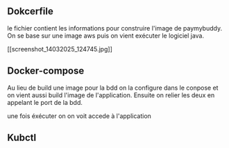 ## Dokcerfile
le fichier contient les informations pour construire l'image de paymybuddy. 
On se base sur une image aws puis on vient exécuter le logiciel java.

[[screenshot_14032025_124745.jpg]]

## Docker-compose
Au lieu de build une image pour la bdd on la configure dans le conpose et on vient aussi build l'image de l'application.
Ensuite on relier les deux en appelant le port de la bdd.

une fois éxécuter on on voit accede à l'application


## Kubctl
